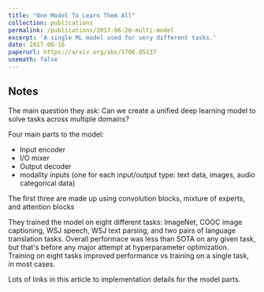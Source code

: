 ```yaml
---
title: "One Model To Learn Them All"
collection: publications
permalink: /publications/2017-06-20-multi-model
excerpt: 'A single ML model used for very different tasks.'
date: 2017-06-16
paperurl: https://arxiv.org/abs/1706.05137
usemath: false
---
```


## Notes

The main question they ask: Can we create a unified deep learning model to solve tasks across multiple domains?

Four main parts to the model:
* Input encoder
* I/O mixer
* Output decoder
* modality inputs (one for each input/output type: text data, images, audio categorical data)

The first three are made up using convolution blocks, mixture of experts, and attention blocks

They trained the model on eight different tasks: ImageNet, COOC image captioning, WSJ speech, WSJ text parsing, and two pairs of language translation tasks. Overall performace was less than SOTA on any given task, but that's before any major attempt at hyperparameter optimization. Training on eight tasks improved performance vs training on a single task, in most cases.

Lots of links in this article to implementation details for the model parts.
